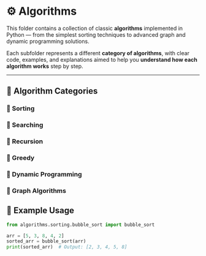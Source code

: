 # ⚙️ Algorithms

This folder contains a collection of classic **algorithms** implemented in Python — from the simplest sorting techniques to advanced graph and dynamic programming solutions.

Each subfolder represents a different **category of algorithms**, with clear code, examples, and explanations aimed to help you **understand how each algorithm works** step by step.

---

## 🧠 Algorithm Categories

### 🔹 Sorting
### 🔹 Searching
### 🔹 Recursion
### 🔹 Greedy
### 🔹 Dynamic Programming
### 🔹 Graph Algorithms

## 🧩 Example Usage

```python
from algorithms.sorting.bubble_sort import bubble_sort

arr = [5, 3, 8, 4, 2]
sorted_arr = bubble_sort(arr)
print(sorted_arr)  # Output: [2, 3, 4, 5, 8]